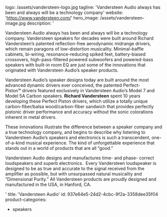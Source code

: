 logo: /assets/vandersteen-logo.jpg
tagline: 'Vandersteen Audio always has been and always will be a technology company'
website: 'https://www.vandersteen.com/'
hero_image: /assets/vandersteen-image.jpg
description: '<p>Vandersteen Audio always has been and always will be a technology company. Vandersteen speakers for decades were built around Richard Vandersteen’s patented reflection-free aerodynamic midrange drivers, which remain paragons of low-distortion musicality. Minimal-baffle cabinets, bi-wiring, resonance-reducing spiked feet, battery-biased crossovers, high-pass-filtered powered subwoofers and powered-bass speakers with built-in room EQ are just some of the innovations that originated with Vandersteen Audio’s speaker products.</p><p>Vandersteen Audio’s speaker designs today are built around the most advanced dynamic drivers ever conceived, the patented Perfect-Piston<strong>™</strong>&nbsp;drivers featured exclusively in Vandersteen Audio’s Model 7 and Model 5A Carbon speakers.&nbsp;<strong>Richard Vandersteen</strong>&nbsp;spent 10 years developing these Perfect Piston drivers, which utilize a totally unique carbon-fiber/balsa wood/carbon-fiber sandwich that provides perfectly pistonic driver performance and accuracy without the sonic colorations inherent in metal drivers.</p><p>These innovations illustrate the difference between a speaker company and a true technology company, and begins to describe why listening to Vandersteen Audio’s speakers and electronics is such a transcendent, one-of-a-kind musical experience. The kind of unforgettable experience that stands out in a world of products that are all “good.”&nbsp;</p><p>Vandersteen Audio designs and manufactures time- and phase- correct loudspeakers and superb electronics. &nbsp;Every Vandersteen loudspeaker is designed to be as true and accurate to the signal received from the amplifier as possible, but with unsurpassed natural musicality and “Dimensional Purity.” All Vandersteen products are proudly designed and manufactured in the USA, in Hanford, CA.</p>'
title: 'Vandersteen Audio'
id: 937e64e5-24d2-4cbc-9f2a-3358dee35f04
product-categories:
  - speakers
